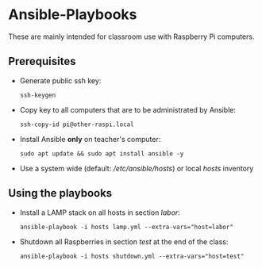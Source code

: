 # Ansible-Playbooks
These are mainly intended for classroom use with Raspberry Pi computers.

## Prerequisites
- Generate public ssh key:

    `ssh-keygen`
- Copy key to all computers that are to be administrated by Ansible:

    `ssh-copy-id pi@other-raspi.local`
- Install Ansible __only__ on teacher's computer: 

    `sudo apt update && sudo apt install ansible -y`
- Use a system wide (default: _/etc/ansible/hosts_) or local _hosts_ inventory

## Using the playbooks
- Install a LAMP stack on all hosts in section _labor_:

    `ansible-playbook -i hosts lamp.yml --extra-vars="host=labor"`
- Shutdown all Raspberries in section _test_ at the end of the class:

    `ansible-playbook -i hosts shutdown.yml --extra-vars="host=test"`
